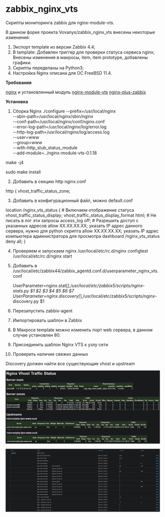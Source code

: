 # zabbix_nginx_vts
Скрипты мониторинга zabbix для nginx-module-vts.

В данном форке проекта Vovanys/zabbix_nginx_vts внесены некоторые изменения:
1. Экспорт template из версии Zabbix 4.4;
2. В tamplate:
   Добавлен триггер для проверки статуса сервиса nginx;
   Внесены изменения в макросы, item, item prototype, добавлены графики.
3. Скрипты переделаны на Python3;
4. Настройка Nginx описана для ОС FreeBSD 11.4.

**Требования**

[nginx](https://nginx.org/ru/) и установленный модуль [nginx-module-vts](https://github.com/vozlt/nginx-module-vts)
[nginx-plus-zabbix](https://github.com/sunrules/zabbix_nginx_vts)


**Установка**

1. Сборка Nginx
./configure --prefix=/usr/local/nginx \
--sbin-path=/usr/local/nginx/sbin/nginx \
--conf-path=/usr/local/nginx/conf/nginx.conf \
--error-log-path=/usr/local/nginx/log/error.log \
--http-log-path=/usr/local/nginx/log/access.log \
--user=www \
--group=www \
--with-http_stub_status_module \
--add-module=../nginx-module-vts-0.1.18 

make -j4

sudo make  install

2. Добавить в секцию http 
nginx.conf

http {
vhost_traffic_status_zone;

3. Добавить в конфигурационный файл, можно default.conf

location /nginx_vts_status {
    # Включаем отображение статуса
    vhost_traffic_status_display;
    vhost_traffic_status_display_format html;
    # Не писать в лог эти запросы
    access_log off;
    # Разрешить доступ с указанных адресов
    allow XX.XX.XX.XX; указать IP адрес данного сервера, нужно для python скрипта 
    allow XX.XX.XX.XX; указать IP адрес компьютера администратора для просмотра dashboard /nginx_vts_status
    deny all;
 }
 
4. Проверяем и запускаем nginx
/usr/local/etc/rc.d/nginx configtest
/usr/local/etc/rc.d/nginx start
4. Добавить в /usr/local/etc/zabbix44/zabbix_agentd.conf.d/userparameter_nginx_vts.conf
 
   UserParameter=nginx.stat[*],/usr/local/etc/zabbix5/scripts/nginx-stats.py $1 $2 $3 $4 $5 $6 $7
   UserParameter=nginx.discovery[*],/usr/local/etc/zabbix5/scripts/nginx-discovery.py $1

 5. Перезапустить zabbix-agent
 6. Импортировать шаблон в Zabbix
 7. В Макросе template можно изменить порт web сервера, в данном случае установлен 80.
 8. Присоединить шаблон Nginx VTS к узлу сети
 9. Проверить наличие свежих данных
 
 Discovery должен найти все существующие vhost и upstream

![vts_status_board](https://github.com/sunrules/zabbix_nginx_vts/blob/master/img/nginx_vts_status_board.jpg?raw=true)

![lastdata](https://github.com/sunrules/zabbix_nginx_vts/blob/master/img/lastdata.jpg?raw=true)
